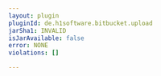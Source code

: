 ```yaml
---
layout: plugin
pluginId: de.h1software.bitbucket.upload
jarSha1: INVALID
isJarAvailable: false
error: NONE
violations: []

---
```


